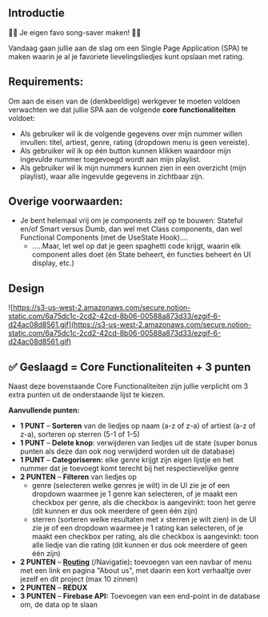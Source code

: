 




## Introductie

🕺🎵 Je eigen favo song-saver maken! 🎵💃

Vandaag gaan jullie aan de slag om een Single Page Application (SPA) te maken waarin je al je favoriete lievelingsliedjes kunt opslaan met rating.

## Requirements:

Om aan de eisen van de (denkbeeldige) werkgever te moeten voldoen verwachten we dat jullie SPA aan de volgende **core functionaliteiten** voldoet:

- Als gebruiker wil ik de volgende gegevens over mijn nummer willen invullen: titel, artiest, genre, rating (dropdown menu is geen vereiste).
- Als gebruiker wil ik op één button kunnen klikken waardoor mijn ingevulde nummer toegevoegd wordt aan mijn playlist.
- Als gebruiker wil ik mijn nummers kunnen zien in een overzicht (mijn playlist), waar alle ingevulde gegevens in zichtbaar zijn.

## Overige voorwaarden:

- Je bent helemaal vrij om je components zelf op te bouwen: Stateful en/of Smart versus Dumb, dan wel met Class components, dan wel Functional Components (met de UseState Hook)....
    - .....Maar, let wel op dat je geen spaghetti code krijgt, waarin elk component alles doet (én State beheert, én functies beheert én UI display, etc.)

## Design

![https://s3-us-west-2.amazonaws.com/secure.notion-static.com/6a75dc1c-2cd2-42cd-8b06-00588a873d33/ezgif-6-d24ac08d8561.gif](https://s3-us-west-2.amazonaws.com/secure.notion-static.com/6a75dc1c-2cd2-42cd-8b06-00588a873d33/ezgif-6-d24ac08d8561.gif)

## ✅ Geslaagd = Core Functionaliteiten + 3 punten

Naast deze bovenstaande Core Functionaliteiten zijn jullie verplicht om 3 extra punten uit de onderstaande lijst te kiezen.

**Aanvullende punten:**

- **1 PUNT** – **Sorteren** van de liedjes op naam (a-z of z-a) of artiest (a-z of z-a), sorteren op sterren (5-1 of 1-5)
- **1 PUNT** – **Delete knop**: verwijderen van liedjes uit de state (super bonus punten als deze dan ook nog verwijderd worden uit de database)
- **1 PUNT** – **Categoriseren:** elke genre krijgt zijn eigen lijstje en het nummer dat je toevoegt komt terecht bij het respectievelijke genre
- **2 PUNTEN** – **Filteren** van liedjes op
    - genre (selecteren welke genres je wilt) in de UI zie je of een dropdown waarmee je 1 genre kan selecteren, of je maakt een checkbox per genre, als die checkbox is aangevinkt: toon het genre (dit kunnen er dus ook meerdere of geen één zijn)
    - sterren (sorteren welke resultaten met x sterren je wilt zien) in de UI zie je of een dropdown waarmee je 1 rating kan selecteren, of je maakt een checkbox per rating, als die checkbox is aangevinkt: toon alle liedje van die rating (dit kunnen er dus ook meerdere of geen één zijn)
- **2 PUNTEN** – **[Routing](https://reacttraining.com/react-router/web/guides/quick-start)** (/Navigatie)**:** toevoegen van een navbar of menu met een link en pagina "About us", met daarin een kort verhaaltje over jezelf en dit project (max 10 zinnen)
- **2 PUNTEN** – **REDUX**
- **3 PUNTEN** – **Firebase API:** Toevoegen van een end-point in de database om, de data op te slaan